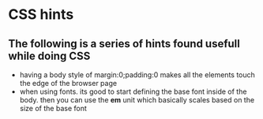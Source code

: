 # CSS hints
## The following is a series of hints  found usefull while doing CSS

- having a body style of margin:0;padding:0 makes all the elements touch the edge of the browser page
- when using fonts. its good to start defining the base font inside of the body. then you can use the **em** unit which basically scales based on the size of the base font
